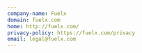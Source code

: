 ```yaml
---
company-name: Fuelx
domain: fuelx.com
home: http://fuelx.com/
privacy-policy: https://fuelx.com/privacy
email: legal@fuelx.com
---
```





